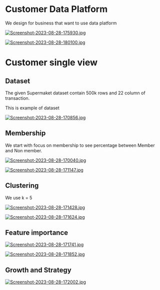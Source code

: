 # Customer Data Platform

We design for business that want to use data platform

[![Screenshot-2023-08-28-175930.jpg](https://i.postimg.cc/DZ7RBg9w/Screenshot-2023-08-28-175930.jpg)](https://postimg.cc/7CQBLgPF)

[![Screenshot-2023-08-28-180100.jpg](https://i.postimg.cc/g02ThJ8x/Screenshot-2023-08-28-180100.jpg)](https://postimg.cc/RW2d5vPm)
# Customer single view

## Dataset

The given Supermaket dataset contain 500k rows and 22 column of transaction.

This is example of dataset

[![Screenshot-2023-08-28-170856.jpg](https://i.postimg.cc/zDR3kQvD/Screenshot-2023-08-28-170856.jpg)](https://postimg.cc/6Tt9WYCF)

## Membership
We start with focus on membership to see percentage between Member and Non member.

[![Screenshot-2023-08-28-170040.jpg](https://i.postimg.cc/sgTY7LHf/Screenshot-2023-08-28-170040.jpg)](https://postimg.cc/sMZGRTRb)


[![Screenshot-2023-08-28-171147.jpg](https://i.postimg.cc/PrY40K3T/Screenshot-2023-08-28-171147.jpg)](https://postimg.cc/JG7Zk3C2)

## Clustering

We use k = 5

[![Screenshot-2023-08-28-171428.jpg](https://i.postimg.cc/VsjgVDH1/Screenshot-2023-08-28-171428.jpg)](https://postimg.cc/Th3nyq6H)

[![Screenshot-2023-08-28-171624.jpg](https://i.postimg.cc/h4yvcqY0/Screenshot-2023-08-28-171624.jpg)](https://postimg.cc/t76pN8p1)

## Feature importance

[![Screenshot-2023-08-28-171741.jpg](https://i.postimg.cc/KjBmndZ1/Screenshot-2023-08-28-171741.jpg)](https://postimg.cc/n9V8xS9x)

[![Screenshot-2023-08-28-171852.jpg](https://i.postimg.cc/sX5LKyhC/Screenshot-2023-08-28-171852.jpg)](https://postimg.cc/KkvQv6f0)

## Growth and Strategy

[![Screenshot-2023-08-28-172002.jpg](https://i.postimg.cc/9F0pQCQX/Screenshot-2023-08-28-172002.jpg)](https://postimg.cc/jLVN8VfB)
